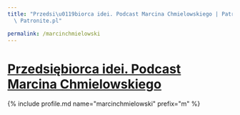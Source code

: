 ```yaml
---
title: "Przedsi\u0119biorca idei. Podcast Marcina Chmielowskiego | Patromierz - statystyki\
  \ Patronite.pl"

permalink: /marcinchmielowski
---
```


# [Przedsiębiorca idei. Podcast Marcina Chmielowskiego](https://patronite.pl/marcinchmielowski)

{% include profile.md name="marcinchmielowski" prefix="m" %}
